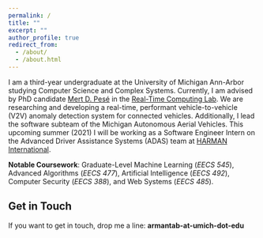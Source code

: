 ```yaml
---
permalink: /
title: ""
excerpt: ""
author_profile: true
redirect_from: 
  - /about/
  - /about.html
---
```


I am a third-year undergraduate at the University of Michigan Ann-Arbor studying Computer Science and Complex Systems. Currently, I am advised by PhD candidate [Mert D. Pesé](https://mpese.com) in the [Real-Time Computing Lab](https://rtcl.eecs.umich.edu/rtclweb/). We are researching and developing a real-time, performant vehicle-to-vehicle (V2V) anomaly detection system for connected vehicles. Additionally, I lead the software subteam of the Michigan Autonomous Aerial Vehicles. This upcoming summer (2021) I will be working as a Software Engineer Intern on the Advanced Driver Assistance Systems (ADAS) team at [HARMAN International](https://harman.com).

**Notable Coursework**: Graduate-Level Machine Learning (_EECS 545_), Advanced Algorithms (_EECS 477_), Artificial Intelligence (_EECS 492_), Computer Security (_EECS 388_), and Web Systems (_EECS 485_).

Get in Touch
------
If you want to get in touch, drop me a line: **armantab-at-umich-dot-edu**
